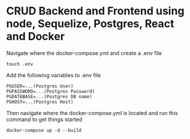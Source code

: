 # CRUD Backend and Frontend using node, Sequelize, Postgres, React and  Docker

Navigate where the docker-compose.yml and create a .env file
```
touch .env
```
Add the following variables to .env file
```
PGUSER=...(Postgres User)
PGPASSWORD=...(Postgres Password)
PGDATABASE=...(Postgres DB name)
PGHOST=...(Postgres Host)
```
Then navigate where the docker-compose.yml is located and run this command to get things started
```
docker-compose up -d --build
```

